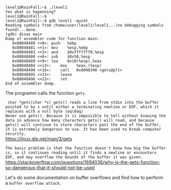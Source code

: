 ```
level1@RainFall:~$ ./level1
Yes what is hapenning?
level1@RainFall:~$
level1@RainFall:~$ gdb level1 -quiet
Reading symbols from /home/user/level1/level1...(no debugging symbols found)...done.
(gdb) disas main
Dump of assembler code for function main:
   0x08048480 <+0>:	push   %ebp
   0x08048481 <+1>:	mov    %esp,%ebp
   0x08048483 <+3>:	and    $0xfffffff0,%esp
   0x08048486 <+6>:	sub    $0x50,%esp
   0x08048489 <+9>:	lea    0x10(%esp),%eax
   0x0804848d <+13>:	mov    %eax,(%esp)
   0x08048490 <+16>:	call   0x8048340 <gets@plt>
   0x08048495 <+21>:	leave
   0x08048496 <+22>:	ret
End of assembler dump.
```

The programm calls the function `gets`.

`
char *gets(char *s)
gets() reads a line from stdin into the buffer pointed to by s until either a terminating newline or EOF, which it replaces with a null byte (aq\0aq)` </br>
`Never use gets(). Because it is impossible to tell without knowing the data in advance how many characters gets() will read, and because gets() will continue to store characters past the end of the buffer, it is extremely dangerous to use. It has been used to break computer security.
`</br>
https://linux.die.net/man/3/gets

`
The basic problem is that the function doesn't know how big the buffer is, so it continues reading until it finds a newline or encounters EOF, and may overflow the bounds of the buffer it was given.
`</br>
https://stackoverflow.com/questions/1694036/why-is-the-gets-function-so-dangerous-that-it-should-not-be-used

Let's do some documentation on buffer overflows and find how to perform a `buffer overflow attack`.